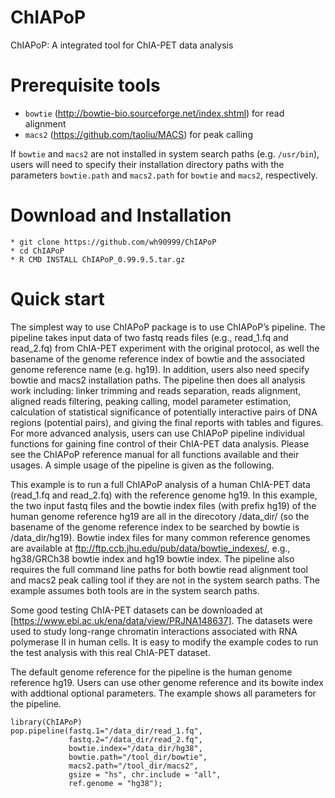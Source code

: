 # ChIAPoP
ChIAPoP: A integrated tool for ChIA-PET data analysis

# Prerequisite tools
* `bowtie` (http://bowtie-bio.sourceforge.net/index.shtml) for read alignment
* `macs2` (https://github.com/taoliu/MACS) for peak calling

If `bowtie` and `macs2` are not installed in system search paths (e.g. `/usr/bin`), users will need to specify their installation directory  paths with the parameters `bowtie.path` and `macs2.path` for `bowtie` and `macs2`, respectively.  

# Download and Installation

  ```
* git clone https://github.com/wh90999/ChIAPoP
* cd ChIAPoP
* R CMD INSTALL ChIAPoP_0.99.9.5.tar.gz
```
# Quick start

The simplest way to use ChIAPoP package is to use ChIAPoP’s pipeline. The pipeline takes input data of two fastq reads files (e.g., read_1.fq and read_2.fq) from ChIA-PET experiment with the original protocol, as well the basename of the genome reference index of bowtie and the associated genome reference name (e.g. hg19). In addition, users also need specify bowtie and macs2 installation paths. The pipeline then does all analysis work including: linker trimming and reads separation, reads alignment, aligned reads filtering, peaking calling, model parameter estimation, calculation of statistical significance of potentially interactive pairs of DNA regions (potential pairs), and giving the final reports with tables and figures. For more advanced analysis, users can use ChIAPoP pipeline individual functions for gaining fine control of their ChIA-PET data analysis. Please see the ChIAPoP reference manual for all functions available and their usages. A simple usage of the pipeline is given as the following.

This example is to run a full ChIAPoP analysis of a human ChIA-PET data (read_1.fq and read_2.fq) with the reference genome hg19. In this example, the two input fastq files and the bowtie index files (with prefix hg19) of the human genome reference hg19 are all in the direcotory /data_dir/ (so the basename of the genome reference index to be searched by bowtie is /data_dir/hg19). Bowtie index files for many common reference genomes are available at ftp://ftp.ccb.jhu.edu/pub/data/bowtie_indexes/, e.g., hg38/GRCh38 bowtie index and hg19 bowtie index. The pipeline also requires the full command line paths for both bowtie read alignment tool and macs2 peak calling tool if they are not in the system search paths. The example assumes both tools are in the system search paths.

Some good testing ChIA-PET datasets can be downloaded at [https://www.ebi.ac.uk/ena/data/view/PRJNA148637]. The datasets were used to study long-range chromatin interactions associated with RNA polymerase II in human cells. It is easy to modify the example codes to run the test analysis with this real ChIA-PET dataset.

The default genome reference for the pipeline is the human genome reference hg19. Users can use other genome reference and its bowite index with addtional optional parameters. The example shows all parameters for the pipeline.
```
library(ChIAPoP)
pop.pipeline(fastq.1="/data_dir/read_1.fq",
             fastq.2="/data_dir/read_2.fq",
             bowtie.index="/data_dir/hg38",
             bowtie.path="/tool_dir/bowtie", 
             macs2.path="/tool_dir/macs2", 
             gsize = "hs", chr.include = "all",
             ref.genome = "hg38");
```
